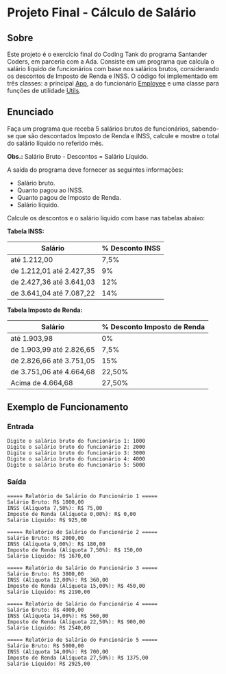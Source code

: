 # Projeto Final - Cálculo de Salário

## Sobre

Este projeto é o exercício final do Coding Tank do programa Santander Coders, em parceria com a Ada. Consiste em um programa que calcula o salário líquido de funcionários com base nos salários brutos, considerando os descontos de Imposto de Renda e INSS. O código foi implementado em três classes: a principal [App](./src/App.java), a do funcionário [Employee](./src/Employee.java) e uma classe para funções de utilidade [Utils](./src/Utils.java).

## Enunciado

Faça um programa que receba 5 salários brutos de funcionários, sabendo-se que são descontados Imposto de Renda e INSS, calcule e mostre o total do salário líquido no referido mês.

**Obs.:** Salário Bruto - Descontos = Salário Líquido.

A saída do programa deve fornecer as seguintes informações:

- Salário bruto.
- Quanto pagou ao INSS.
- Quanto pagou de Imposto de Renda.
- Salário líquido.

Calcule os descontos e o salário líquido com base nas tabelas abaixo:

**Tabela INSS:**

| Salário                  | % Desconto INSS |
| ------------------------ | --------------- |
| até 1.212,00             | 7,5%            |
| de 1.212,01 até 2.427,35 | 9%              |
| de 2.427,36 até 3.641,03 | 12%             |
| de 3.641,04 até 7.087,22 | 14%             |

**Tabela Imposto de Renda:**

| Salário                  | % Desconto Imposto de Renda |
| ------------------------ | --------------------------- |
| até 1.903,98             | 0%                          |
| de 1.903,99 até 2.826,65 | 7,5%                        |
| de 2.826,66 até 3.751,05 | 15%                         |
| de 3.751,06 até 4.664,68 | 22,50%                      |
| Acima de 4.664,68        | 27,50%                      |

## Exemplo de Funcionamento

### Entrada

```
Digite o salário bruto do funcionário 1: 1000
Digite o salário bruto do funcionário 2: 2000
Digite o salário bruto do funcionário 3: 3000
Digite o salário bruto do funcionário 4: 4000
Digite o salário bruto do funcionário 5: 5000
```

### Saída

```
===== Relatório de Salário do Funcionário 1 =====
Salário Bruto: R$ 1000,00
INSS (Alíquota 7,50%): R$ 75,00
Imposto de Renda (Alíquota 0,00%): R$ 0,00
Salário Líquido: R$ 925,00

===== Relatório de Salário do Funcionário 2 =====
Salário Bruto: R$ 2000,00
INSS (Alíquota 9,00%): R$ 180,00
Imposto de Renda (Alíquota 7,50%): R$ 150,00
Salário Líquido: R$ 1670,00

===== Relatório de Salário do Funcionário 3 =====
Salário Bruto: R$ 3000,00
INSS (Alíquota 12,00%): R$ 360,00
Imposto de Renda (Alíquota 15,00%): R$ 450,00
Salário Líquido: R$ 2190,00

===== Relatório de Salário do Funcionário 4 =====
Salário Bruto: R$ 4000,00
INSS (Alíquota 14,00%): R$ 560,00
Imposto de Renda (Alíquota 22,50%): R$ 900,00
Salário Líquido: R$ 2540,00

===== Relatório de Salário do Funcionário 5 =====
Salário Bruto: R$ 5000,00
INSS (Alíquota 14,00%): R$ 700,00
Imposto de Renda (Alíquota 27,50%): R$ 1375,00
Salário Líquido: R$ 2925,00
```
